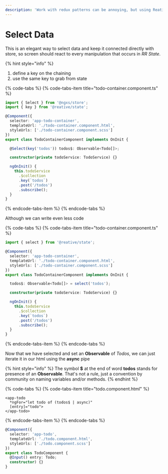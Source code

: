 ```yaml
---
description: 'Work with redux patterns can be annoying, but using Reative Records, it''s not.'
---
```


# Select Data

This is an elegant way to select data and keep it connected directly with store, so screen should react to every manipulation that occurs in _RR State_.

{% hint style="info" %}

1. define a key on the chaining
2. use the same key to grab from state

{% code-tabs %}
{% code-tabs-item title="todo-container.component.ts" %}
```typescript
import { Select } from '@ngxs/store';
import { key } from '@reative/state';

@Component({
  selector: 'app-todo-container',
  templateUrl: './todo-container.component.html',
  styleUrls: ['./todo-container.component.scss']
})
export class TodoContainerComponent implements OnInit {

  @Select(key('todos')) todos$: Observable<Todo[]>;

  constructor(private todoService: TodoService) {}

  ngOnInit() {
    this.todoService
      .$collection
      .key(`todos`)
      .post('/todos')
      .subscribe();
  }
}
```
{% endcode-tabs-item %}
{% endcode-tabs %}

Although we can write even less code

{% code-tabs %}
{% code-tabs-item title="todo-container.component.ts" %}
```typescript
import { select } from '@reative/state';

@Component({
  selector: 'app-todo-container',
  templateUrl: './todo-container.component.html',
  styleUrls: ['./todo-container.component.scss']
})
export class TodoContainerComponent implements OnInit {

  todos$: Observable<Todo[]> = select('todos');

  constructor(private todoService: TodoService) {}

  ngOnInit() {
    this.todoService
      .$collection
      .key(`todos`)
      .post('/todos')
      .subscribe();
  }
}
```
{% endcode-tabs-item %}
{% endcode-tabs %}

Now that we have selected and set an **Observable** of _Todos_, we can just iterate it in our html using the **async** pipe

{% hint style="info" %}
The symbol **$** at the end of word **todos** stands for presence of an **Observable**. That's not a rule, just a convention by community on naming variables and/or methods.
{% endhint %}

{% code-tabs %}
{% code-tabs-item title="todo.component.html" %}
```markup
<app-todo
  *ngFor="let todo of (todos$ | async)"
  [entry]="todo">
</app-todo>
```
{% endcode-tabs-item %}
{% endcode-tabs %}

```typescript
@Component({
  selector: 'app-todo',
  templateUrl: './todo.component.html',
  styleUrls: ['./todo.component.scss']
})
export class TodoComponent {
  @Input() entry: Todo;
  constructor) {}
}
```

